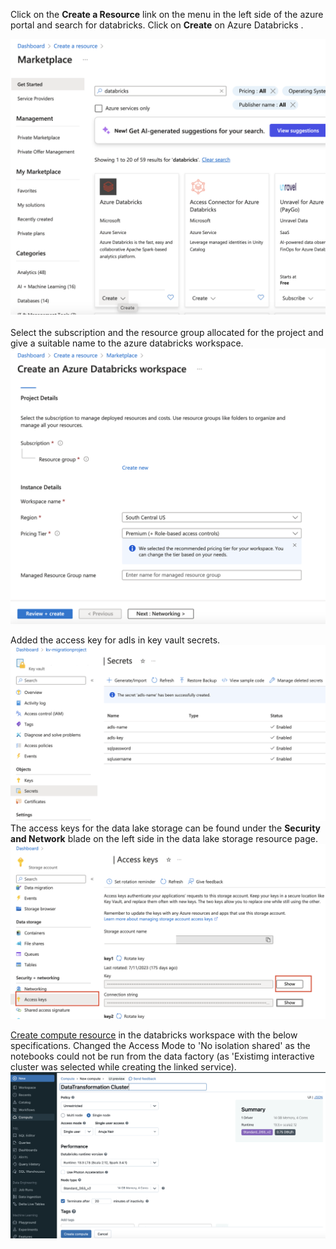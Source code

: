 Click on the **Create a Resource** link on the menu in the left side of the azure portal and search for databricks. Click on **Create** on Azure Databricks . 

![create resource](/ProjectImages/createresource_databricks.png)
\
\
Select the subscription and the resource group allocated for the project and give a suitable name to the azure databricks workspace.
![create resource](/ProjectImages/adb_create.png)

Added the access key for adls in key vault secrets.
\
![create resource](/ProjectImages/keyvault_secrets.png)
\
The access keys for the data lake storage can be found under the **Security and Network** blade on the left side in the data lake storage resource page.
\
![accesskey](/ProjectImages/accesskeys.png)



[Create compute resource](/ProjectImages/adb_create_compute.png) in the databricks workspace with the below specifications.
Changed the Access Mode to 'No isolation shared' as the notebooks could not be run from the data factory (as 'Existimg interactive cluster was selected while creating the linked service).
![cluster](/ProjectImages/Cluster.png)






